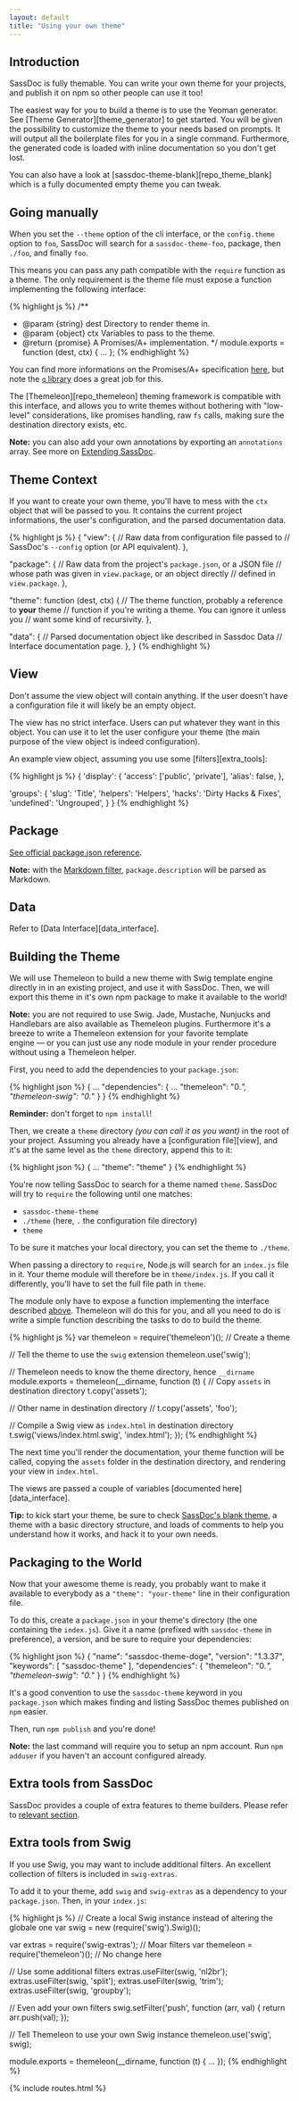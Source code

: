```yaml
---
layout: default
title: "Using your own theme"
---
```


## Introduction

SassDoc is fully themable. You can write your own theme for your
projects, and publish it on npm so other people can use it too!

The easiest way for you to build a theme is to use the Yeoman generator. See [Theme Generator][theme_generator] to get started. You will be given the possibility to customize the theme to your needs based on prompts. It will output all the boilerplate files for you in a single command. Furthermore, the generated code is loaded with inline documentation so you don't get lost.

You can also have a look at [sassdoc-theme-blank][repo_theme_blank] which is a fully documented empty theme you can tweak.

## Going manually

When you set the `--theme` option of the cli interface, or the
`config.theme` option to `foo`, SassDoc will search for
a `sassdoc-theme-foo`, package, then `./foo`, and finally `foo`.

This means you can pass any path compatible with the `require` function
as a theme. The only requirement is the theme file must expose a
function implementing the following interface:

{% highlight js %}
/**
 * @param {string} dest Directory to render theme in.
 * @param {object} ctx Variables to pass to the theme.
 * @return {promise} A Promises/A+ implementation.
 */
module.exports = function (dest, ctx) {
  ...
};
{% endhighlight %}

You can find more informations on the Promises/A+ specification
[here](http://promises-aplus.github.io/promises-spec/), but note the
[`q` library](https://github.com/kriskowal/q) does a great job for this.

The [Themeleon][repo_themeleon] theming
framework is compatible with this interface, and allows you to write
themes without bothering with "low-level" considerations, like promises
handling, raw `fs` calls, making sure the destination directory exists,
etc.

<p class="note  note--info"><strong>Note:</strong> you can also add your own annotations by exporting an <code>annotations</code> array. See more on <a href="{{ site.data.routes.extending_sassdoc }}">Extending SassDoc</a>.</p>

## Theme Context

If you want to create your own theme, you'll have to mess with the
`ctx` object that will be passed to you. It contains the current
project informations, the user's configuration, and the parsed
documentation data.

{% highlight js %}
{
  "view": {
    // Raw data from configuration file passed to
    // SassDoc's `--config` option (or API equivalent).
  },

  "package": {
    // Raw data from the project's `package.json`, or a JSON file
    // whose path was given in `view.package`, or an object directly
    // defined in `view.package`.
  },

  "theme": function (dest, ctx) {
    // The theme function, probably a reference to **your** theme
    // function if you're writing a theme. You can ignore it unless you
    // want some kind of recursivity.
  },

  "data": {
    // Parsed documentation object like described in Sassdoc Data
    // Interface documentation page.
  },
}
{% endhighlight %}

## View

Don't assume the view object will contain anything. If the user
doesn't have a configuration file it will likely be an empty object.

The view has no strict interface. Users can put whatever they
want in this object. You can use it to let the user configure your
theme (the main purpose of the view object is indeed configuration).

An example view object, assuming you use some [filters][extra_tools]:

{% highlight js %}
{
  'display': {
    'access': ['public', 'private'],
    'alias': false,
  },

  'groups': {
    'slug': 'Title',
    'helpers': 'Helpers',
    'hacks': 'Dirty Hacks & Fixes',
    'undefined': 'Ungrouped',
  }
}
{% endhighlight %}

## Package

[See official package.json reference](https://www.npmjs.org/doc/files/package.json.html).

<p class="note  note--info"><strong>Note:</strong> with the <a href="{{ site.data.routes.extra_tools }}#markdown">Markdown filter</a>, <code>package.description</code> will be parsed as Markdown.</p>

## Data

Refer to [Data Interface][data_interface].

## Building the Theme

We will use Themeleon to build a new theme with Swig template engine
directly in in an existing project, and use it with SassDoc. Then, we
will export this theme in it's own npm package to make it available to
the world!

<p class="note  note--info"><strong>Note:</strong> you are not required to use Swig. Jade, Mustache, Nunjucks and Handlebars are also available as Themeleon plugins. Furthermore it's a breeze to
write a Themeleon extension for your favorite template engine&nbsp;&mdash;&nbsp;or you can just use any node module in your render procedure without using a Themeleon helper.</p>

First, you need to add the dependencies to your `package.json`:

{% highlight json %}
{
  ...
  "dependencies": {
    ...
    "themeleon": "0.*",
    "themeleon-swig": "0.*"
  }
}
{% endhighlight %}

<p class="note  note--warning"><strong>Reminder:</strong> don't forget to <code>npm install</code>!</p>

Then, we create a `theme` directory *(you can call it as you want)* in
the root of your project. Assuming you already have a [configuration
file][view], and it's at the same level as the `theme`
directory, append this to it:

{% highlight json %}
{
  ...
  "theme": "theme"
}
{% endhighlight %}

You're now telling SassDoc to search for a theme named `theme`. SassDoc
will try to `require` the following until one matches:

* `sassdoc-theme-theme`
* `./theme` (here, `.` the configuration file directory)
* `theme`

To be sure it matches your local directory, you can set the theme to
`./theme`.

When passing a directory to `require`, Node.js will search for an
`index.js` file in it. Your theme module will therefore be in
`theme/index.js`. If you call it differently, you'll have to set the
full file path in `theme`.

The module only have to expose a function implementing the interface
described [above](#introduction). Themeleon will do this for you, and
all you need to do is write a simple function describing the tasks to do
to build the theme.

{% highlight js %}
var themeleon = require('themeleon')(); // Create a theme

// Tell the theme to use the `swig` extension
themeleon.use('swig');

// Themeleon needs to know the theme directory, hence `__dirname`
module.exports = themeleon(__dirname, function (t) {
  // Copy `assets` in destination directory
  t.copy('assets');

  // Other name in destination directory
  // t.copy('assets', 'foo');

  // Compile a Swig view as `index.html` in destination directory
  t.swig('views/index.html.swig', 'index.html');
});
{% endhighlight %}

The next time you'll render the documentation, your theme function will
be called, copying the `assets` folder in the destination directory, and
rendering your view in `index.html`.

The views are passed a couple of variables [documented here][data_interface].

<p class="note  note--info"><strong>Tip:</strong> to kick start your theme, be sure to check <a href="https://github.com/SassDoc/sassdoc-theme-blank">SassDoc's blank theme</a>, a theme with a basic directory structure, and loads of comments to help you understand how it works, and hack it to your own needs.</p>

## Packaging to the World

Now that your awesome theme is ready, you probably want to make it available
to everybody as a `"theme": "your-theme"` line in their
configuration file.

To do this, create a `package.json` in your theme's directory (the one
containing the `index.js`). Give it a name (prefixed with
`sassdoc-theme` in preference), a version, and be sure to require your
dependencies:

{% highlight json %}
{
  "name": "sassdoc-theme-doge",
  "version": "1.3.37",
  "keywords": [
    "sassdoc-theme"
  ],
  "dependencies": {
    "themeleon": "0.*",
    "themeleon-swig": "0.*"
  }
}
{% endhighlight %}

It's a good convention to use the `sassdoc-theme` keyword in you `package.json`
which makes finding and listing SassDoc themes published on `npm` easier.

Then, run `npm publish` and you're done!

<p class="note  note--info"><strong>Note:</strong> the last command will require you to setup an npm account. Run <code>npm adduser</code> if you haven't an account configured already.</p>

## Extra tools from SassDoc

SassDoc provides a couple of extra features to theme builders. Please refer to [relevant section](/extra-tools/).

## Extra tools from Swig

If you use Swig, you may want to include additional filters. An
excellent collection of filters is included in `swig-extras`.

To add it to your theme, add `swig` and `swig-extras` as a dependency to
your `package.json`. Then, in your `index.js`:

{% highlight js %}
// Create a local Swig instance instead of altering the globale one
var swig = new (require('swig').Swig)();

var extras = require('swig-extras'); // Moar filters
var themeleon = require('themeleon')(); // No change here

// Use some additional filters
extras.useFilter(swig, 'nl2br');
extras.useFilter(swig, 'split');
extras.useFilter(swig, 'trim');
extras.useFilter(swig, 'groupby');

// Even add your own filters
swig.setFilter('push', function (arr, val) {
    return arr.push(val);
});

// Tell Themeleon to use your own Swig instance
themeleon.use('swig', swig);

module.exports = themeleon(__dirname, function (t) {
  ...
});
{% endhighlight %}

{% include routes.html %}
